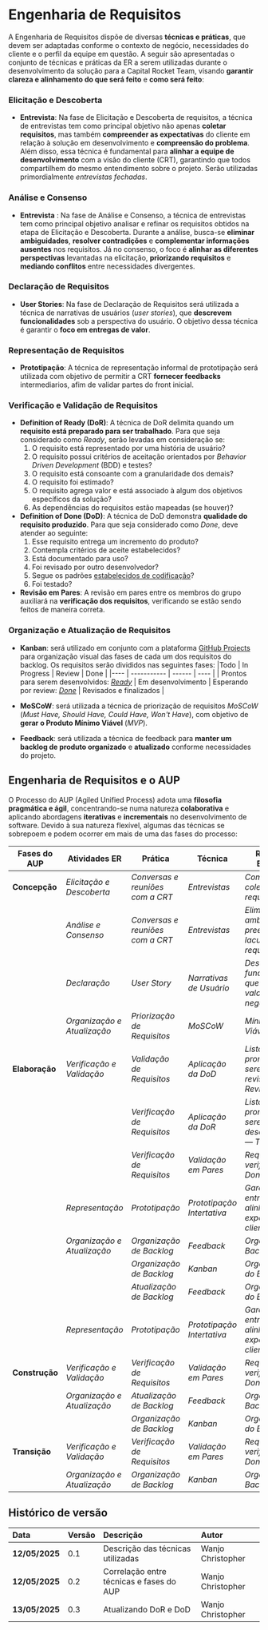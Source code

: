 # Engenharia de Requisitos

A Engenharia de Requisitos dispõe de diversas **técnicas e práticas**, que devem ser adaptadas conforme o contexto de negócio, necessidades do cliente e o perfil da equipe em questão. A seguir são apresentadas o conjunto de técnicas e práticas da ER a serem utilizadas durante o desenvolvimento da solução para a Capital Rocket Team, visando **garantir clareza e alinhamento do que será feito** e **como será feito**:


### Elicitação e Descoberta

- **Entrevista**: Na fase de Elicitação e Descoberta de requisitos, a técnica de entrevistas tem como principal objetivo não apenas **coletar requisitos**, mas também **compreender as expectativas** do cliente em relação à solução em desenvolvimento e **compreensão do problema**. Além disso, essa técnica é fundamental para **alinhar a equipe de desenvolvimento** com a visão do cliente (CRT), garantindo que todos compartilhem do mesmo entendimento sobre o projeto. Serão utilizadas primordialmente *entrevistas fechadas*.

### Análise e Consenso

- **Entrevista** : Na fase de Análise e Consenso, a técnica de entrevistas tem como principal objetivo analisar e refinar os requisitos obtidos na etapa de Elicitação e Descoberta. Durante a análise, busca-se **eliminar ambiguidades**, **resolver contradições** e **complementar informações ausentes** nos requisitos. Já no consenso, o foco é **alinhar as diferentes perspectivas** levantadas na elicitação, **priorizando requisitos** e **mediando conflitos** entre necessidades divergentes.

### Declaração de Requisitos

- **User Stories**: Na fase de Declaração de Requisitos será utilizada a técnica de narrativas de usuários (*user stories*), que **descrevem funcionalidades** sob a perspectiva do usuário. O objetivo dessa técnica é garantir o **foco em entregas de valor**.

### Representação de Requisitos

- **Prototipação**: A técnica de representação informal de prototipação será utilizada com objetivo de permitir a CRT **fornecer feedbacks** intermediarios, afim de validar partes do front inicial.

### Verificação e Validação de Requisitos

- **Definition of Ready (DoR)**: A técnica de DoR delimita quando um **requisito está preparado para ser trabalhado**. Para que seja considerado como *Ready*, serão levadas em consideração se:
    1. O requisito está representado por uma história de usuário?
    1. O requisito possui critérios de aceitação orientados por *Behavior Driven Development* (BDD) e testes?
    1. O requisito está consoante com a granularidade dos demais?
    1. O requisito foi estimado?
    1. O requisito agrega valor e está associado à algum dos objetivos específicos da solução?
    1. As dependências do requisitos estão mapeadas (se houver)?
- **Definition of Done (DoD)**: A técnica de DoD demonstra **qualidade do requisito produzido**. Para que seja considerado como *Done*, deve atender ao seguinte:
    1. Esse requisito entrega um incremento do produto?
    1. Contempla critérios de aceite estabelecidos?
    1. Está documentado para uso?
    1. Foi revisado por outro desenvolvedor?
    1. Segue os padrões [estabelecidos de codificação](..\contribuicao)?
    1. Foi testado?
- **Revisão em Pares**: A revisão em pares entre os membros do grupo auxiliará na **verificação dos requisitos**, verificando se estão sendo feitos de maneira correta.

### Organização e Atualização de Requisitos

- **Kanban**: será utilizado em conjunto com a plataforma [GitHub Projects](https://docs.github.com/pt/issues/planning-and-tracking-with-projects/learning-about-projects/about-projects) para organização visual das fases de cada um dos requisitos do backlog. Os requisitos serão divididos nas seguintes fases:
    |Todo | In Progress | Review | Done |
    |---- | ----------- | ------ | ---- |
    | Prontos para serem desenvolvidos: [*Ready*](#verificação-e-validação-de-requisitos) | Em desenvolvimento | Esperando por review: [*Done*](#verificação-e-validação-de-requisitos) | Revisados e finalizados |
    
- **MoSCoW**: será utilizada a técnica de priorização de requisitos *MoSCoW* (*Must Have, Should Have, Could Have, Won't Have*), com objetivo de **gerar o Produto Mínimo Viável** (*MVP*).
- **Feedback**: será utilizada a técnica de feedback para **manter um backlog de produto organizado** e **atualizado** conforme necessidades do projeto.

## Engenharia de Requisitos e o AUP

O Processo do AUP (Agiled Unified Process) adota uma **filosofia pragmática e ágil**, concentrando-se numa natureza **colaborativa** e aplicando abordagens **iterativas** e **incrementais** no desenvolvimento de software. Devido à sua natureza flexível, algumas das técnicas se sobrepoem e podem ocorrer em mais de uma das fases do processo:


|**Fases do AUP** |**Atividades ER** |**Prática** |**Técnica** |**Resultado Esperado** |
| - | - | - | - | - |
|**Concepção** |*Elicitação e Descoberta* |*Conversas e reuniões com a CRT* |*Entrevistas* |*Compreender e coletar requisitos* |
||*Análise e Consenso* |*Conversas e reuniões com a CRT* |*Entrevistas* |*Eliminar ambiguidades e preencher lacunas nos requisitos* |
||*Declaração* | *User Story* | *Narrativas de Usuário* |*Descrição das funcionalidades que entregam valor de negócio* |
||*Organização e Atualização* |*Priorização de Requisitos* |*MoSCoW* |*Mínimo Produto Viável (MVP)* |
|**Elaboração** |*Verificação e Validação* | *Validação de Requisitos* |*Aplicação da DoD* |*Lista de US prontas pasra serem revisadas — Review* |
|||*Verificação de Requisitos*|*Aplicação da DoR*| *Lista de US prontas para serem desenvolvidas — Todo* |
||| *Verificação de Requisitos* |*Validação em Pares* |*Requisitos verificados: Done* |
||*Representação* |*Prototipação* |*Prototipação Intertativa* |*Garantir entrega alinhada às expectativas do cliente* |
||*Organização e Atualização* | *Organização de Backlog* |*Feedback* |*Organização de Backlog* |
|| |*Organização de Backlog* |*Kanban* |*Organização do Backlog* |
|||*Atualização de Backlog* |*Feedback* |*Organização do Backlog* |
| |*Representação* |*Prototipação* |*Prototipação Intertativa* |*Garantir entrega alinhada às expectativas do cliente* |
|**Construção**| *Verificação e Validação* | *Verificação de Requisitos* |*Validação em Pares* |*Requisitos verificados: Done* |
||*Organização e Atualização* | *Atualização de Backlog* |*Feedback* |*Organização de Backlog* |
|||*Organização de Backlog* |*Kanban* |*Organização do Backlog* |
|**Transição** | *Verificação e Validação* | *Verificação de Requisitos* |*Validação em Pares* |*Requisitos verificados: Done* |
||*Organização e Atualização* | *Organização de Backlog* |*Kanban* |*Organização de Backlog* |

## Histórico de versão 
|**Data**|**Versão** |**Descrição** |**Autor**|
| :- | :- | :- | :- |
| **12/05/2025** | 0.1 | Descrição das técnicas utilizadas | Wanjo Christopher |
| **12/05/2025** | 0.2 | Correlação entre técnicas e fases do AUP | Wanjo Christopher|
| **13/05/2025** | 0.3 | Atualizando DoR e DoD | Wanjo Christopher|
